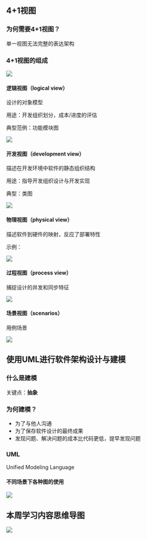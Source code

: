 

## 4+1视图



### 为何需要4+1视图？

单一视图无法完整的表达架构

### 4+1视图的组成

![](images/4-plus-1-model.png)

#### 逻辑视图（logical view）

设计的对象模型

用途：开发组织划分，成本/进度的评估

典型范例：功能模块图

![](images/function-module-diagram.png)



#### 开发视图（development view）

描述在开发环境中软件的静态组织结构

用途：指导开发组织设计与开发实现

典型：类图

![](images/class-diagram.jpg)



#### 物理视图（physical view）

描述软件到硬件的映射，反应了部署特性

示例：

![](images/deployment-diagram.png)

#### 过程视图（process view）

捕捉设计的并发和同步特征

![](images/process-diagram.png)

#### 场景视图（scenarios）

用例场景

![](images/user-case-diagram.png)



## 使用UML进行软件架构设计与建模

### 什么是建模

关键点：**抽象**

### 为何建模？

- 为了与他人沟通
- 为了保存软件设计的最终成果
- 发现问题、解决问题的成本比代码更低，提早发现问题

### UML

Unified Modeling Language

#### 不同场景下各种图的使用

![](images/uml-diagram-collection.png)



## 本周学习内容思维导图

![](images/架构师知识体系-week1-知识汇总.png)

